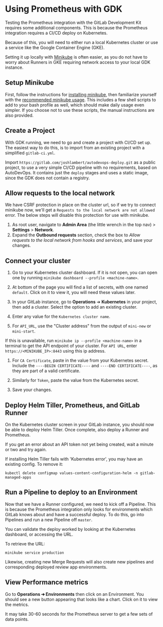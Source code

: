 # Using Prometheus with GDK

Testing the Prometheus integration with the GitLab Development Kit requires some additional components. This is because the Prometheus integration requires a CI/CD deploy on Kubernetes.

Because of this, you will need to either run a local Kubernetes cluster or use a service like the Google Container Engine (GKE).

Setting it up locally with [Minikube](https://github.com/kubernetes/minikube) is often easier, as you do not have to worry about Runners in GKE requiring network access to your local GDK instance.

## Setup Minikube

First, follow the instructions for [installing minikube](doc/howto/prometheus/minikube_installation.md), then familiarize yourself with the [recommended minikube usage](doc/howto/prometheus/minikube_usage.md). This includes a few shell scripts to add to your bash profile as well, which should make daily usage even simpler. If you choose not to use these scripts, the manual instructions are also provided.

## Create a Project

With GDK running, we need to go and create a project with CI/CD
set up. The easiest way to do this, is to import from an existing project with a simplified `gitlab-ci.yml`.

Import `https://gitlab.com/joshlambert/autodevops-deploy.git` as a public project, to use a very simple CI/CD pipeline with no requirements, based on AutoDevOps. It contains just the `deploy` stages and uses a static image, since the GDK does not contain a registry.

## Allow requests to the local network

We have CSRF protection in place on the cluster url, so if we try to connect minikube now, we'll get a `Requests to the local network are not allowed` error. The below steps will disable this protection for use with minikube.

1. As root user, navigate to **Admin Area** (the little wrench in the top nav) > **Settings** > **Network**.
1. Expand the **Outbound requests** section, check the box to *Allow requests to the local network from hooks and services*, and save your changes.

## Connect your cluster

1. Go to your Kubernetes cluster dashboard. If it is not open, you can open one by running `minikube dashboard --profile <machine-name>`.

1. At bottom of the page you will find a list of secrets, with one named `default`. Click on it to view it, you will need these values later.

1. In your GitLab instance, go to **Operations** ➔ **Kubernetes** in your project, then add a cluster. Select the option to add an existing cluster.

1. Enter any value for the `Kubernetes cluster name`.

1. For `API_URL`, use the "Cluster address" from the output of `mini-new` or `mini-start`.

  If this is unavailable, run `minikube ip --profile <machine-name>` in a terminal to get the API endpoint of your cluster. For `API URL`, enter `https://<MINIKUBE_IP>:8443` using this ip address.

1. For `CA Certificate`, paste in the value from your Kubernetes secret. Include the `----BEGIN CERTIFICATE----` and `----END CERTIFICATE----`, as they are part of a valid certificate.

1. Similarly for `Token`, paste the value from the Kubernetes secret.

1. Save your changes.

## Deploy Helm Tiller, Prometheus, and GitLab Runner

On the Kubernetes cluster screen in your GitLab instance, you should now be able to deploy Helm Tiller. Once complete, also deploy a Runner and Prometheus.

If you get an error about an API token not yet being created, wait a minute or two and try again.

If installing Helm Tiller fails with 'Kubernetes error', you may have an existing config. To remove it:

```shell
kubectl delete configmap values-content-configuration-helm -n gitlab-managed-apps
```

## Run a Pipeline to deploy to an Environment

Now that we have a Runner configured, we need to kick off a Pipeline. This is because the Prometheus integration only looks for environments which GitLab knows about and have a successful deploy. To do this, go into Pipelines and run a new Pipeline off `master`.

You can validate the deploy worked by looking at the Kubernetes dashboard, or accessing the URL.

To retrieve the URL:

```shell
minikube service production
```

Likewise, creating new Merge Requests will also create new pipelines and corresponding deployed review app environments.

## View Performance metrics

Go to **Operations ➔ Environments** then click on an Environment. You should see a new button appearing that looks like a chart. Click on it to view the metrics.

It may take 30-60 seconds for the Prometheus server to get a few sets of data points.
